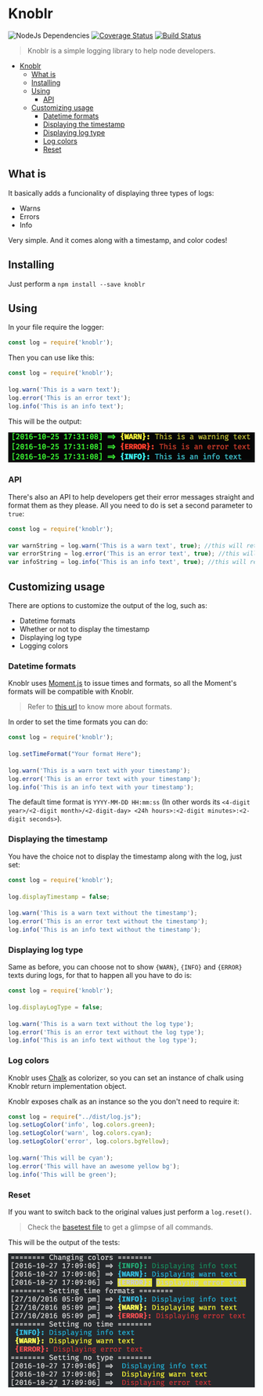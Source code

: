 # Knoblr

![NodeJs Dependencies](https://david-dm.org/khaosdoctor/knoblr.svg) [![Coverage Status](https://coveralls.io/repos/github/khaosdoctor/knoblr/badge.svg?branch=master)](https://coveralls.io/github/khaosdoctor/knoblr?branch=master) [![Build Status](https://travis-ci.org/khaosdoctor/knoblr.svg?branch=master)](https://travis-ci.org/khaosdoctor/knoblr)

> Knoblr is a simple logging library to help node developers.

<!-- TOC -->

- [Knoblr](#knoblr)
  - [What is](#what-is)
  - [Installing](#installing)
  - [Using](#using)
    - [API](#api)
  - [Customizing usage](#customizing-usage)
    - [Datetime formats](#datetime-formats)
    - [Displaying the timestamp](#displaying-the-timestamp)
    - [Displaying log type](#displaying-log-type)
    - [Log colors](#log-colors)
    - [Reset](#reset)

<!-- /TOC -->

## What is

It basically adds a funcionality of displaying three types of logs:

- Warns
- Errors
- Info

Very simple. And it comes along with a timestamp, and color codes!

## Installing

Just perform a `npm install --save knoblr`

## Using

In your file require the logger:

```js
const log = require('knoblr');
```

Then you can use like this:

```js
const log = require('knoblr');

log.warn('This is a warn text');
log.error('This is an error text');
log.info('This is an info text');
```

This will be the output:

![Log output](assets/sc.png)

### API

There's also an API to help developers get their error messages straight and format them as they please. All you need to do is set a second parameter to `true`:

```js
const log = require('knoblr');

var warnString = log.warn('This is a warn text', true); //this will return a string instead
var errorString = log.error('This is an error text', true); //this will return a string instead
var infoString = log.info('This is an info text', true); //this will return a string instead
```

## Customizing usage

There are options to customize the output of the log, such as:

- Datetime formats
- Whether or not to display the timestamp
- Displaying log type
- Logging colors

### Datetime formats

Knoblr uses [Moment.js](http://momentjs.com/) to issue times and formats, so all the Moment's formats will be compatible with Knoblr.

> Refer to [this url](http://momentjs.com/docs/#/displaying/) to know more about formats.

In order to set the time formats you can do:

```js
const log = require('knoblr');

log.setTimeFormat("Your format Here");

log.warn('This is a warn text with your timestamp');
log.error('This is an error text with your timestamp');
log.info('This is an info text with your timestamp');
```

The default time format is `YYYY-MM-DD HH:mm:ss` (In other words its `<4-digit year>/<2-digit month>/<2-digit-day> <24h hours>:<2-digit minutes>:<2-digit seconds>`).

### Displaying the timestamp

You have the choice not to display the timestamp along with the log, just set:

```js
const log = require('knoblr');

log.displayTimestamp = false;

log.warn('This is a warn text without the timestamp');
log.error('This is an error text without the timestamp');
log.info('This is an info text without the timestamp');
```

### Displaying log type

Same as before, you can choose not to show `{WARN}`, `{INFO}` and `{ERROR}` texts during logs, for that to happen all you have to do is:

```js
const log = require('knoblr');

log.displayLogType = false;

log.warn('This is a warn text without the log type');
log.error('This is an error text without the log type');
log.info('This is an info text without the log type');
```

### Log colors

Knoblr uses [Chalk](https://github.com/chalk/chalk) as colorizer, so you can set an instance of chalk using Knoblr return implementation object.

Knoblr exposes chalk as an instance so the you don't need to require it:

```js
const log = require("../dist/log.js");
log.setLogColor('info', log.colors.green);
log.setLogColor('warn', log.colors.cyan);
log.setLogColor('error', log.colors.bgYellow);

log.warn('This will be cyan');
log.error('This will have an awesome yellow bg');
log.info('This will be green');
```

### Reset

If you want to switch back to the original values just perform a `log.reset()`.

> Check the [basetest file](tests/base.js) to get a glimpse of all commands.

This will be the output of the tests:

![Test output](./assets/basetest.png)
